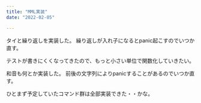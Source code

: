 ```yaml
---
title: "MML実装"
date: "2022-02-05"

---
```


タイと繰り返しを実装した。
繰り返しが入れ子になるとpanic起こすのでいつか直す。

テストが書きにくくなってきたので、もっと小さい単位で関数化していきたい。

和音も何とか実装した。
前後の文字列によりpanicすることがあるのでいつか直す。

ひとまず予定していたコマンド群は全部実装できた・・かな。
